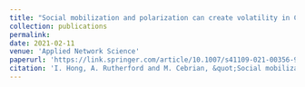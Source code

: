 ```yaml
---
title: "Social mobilization and polarization can create volatility in COVID-19 pandemic control"
collection: publications
permalink: 
date: 2021-02-11
venue: 'Applied Network Science'
paperurl: 'https://link.springer.com/article/10.1007/s41109-021-00356-9'
citation: 'I. Hong, A. Rutherford and M. Cebrian, &quot;Social mobilization and polarization can create volatility in COVID-19 pandemic control&quot;, <i>Applied Network Science</i> <b>6</b>, 1 (2021).'
---
```

